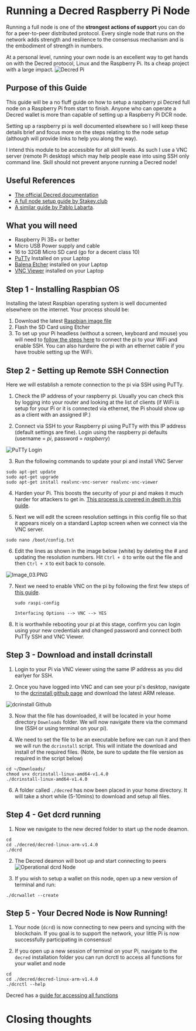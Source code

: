 # Running a Decred Raspberry Pi Node

Running a full node is one of the **strongest actions of support** you can do for a peer-to-peer distributed protocol. Every single node that runs on the network adds strength and resilience to the consensus mechanism and is the embodiment of strength in numbers.

At a personal level, running your own node is an excellent way to get hands on with the Decred protocol, Linux and the Raspberry Pi. Its a cheap project with a large impact.
![Decred Pi](image_01_.png)

## Purpose of this Guide

This guide will be a no fluff guide on how to setup a raspberry pi Decred full node on a Raspberry Pi from start to finish. Anyone who can operate a Decred wallet is more than capable of setting up a Raspberry Pi DCR node.

Setting up a raspberry pi is well documented elsewhere so I will keep these details brief and focus more on the steps relating to the node setup (although will provide links to help you along the way).

I intend this module to be accessible for all skill levels. As such I use a VNC server (remote Pi desktop) which may help people ease into using SSH only command line. Skill should not prevent anyone running a Decred node!

## Useful References

- [The official Decred documentation]("https://docs.decred.org/wallets/cli/cli-installation/")
- [A full node setup guide by Stakey.club]("https://stakey.club/en/installing-dcrd/")
- [A similar guide by Pablo Labarta]("https://medium.com/crypto-rocket-blog/my-experience-setting-up-a-decred-full-node-8a9bbf55bc30").


## What you will need
- Raspberry Pi 3B+ or better
- Micro USB Power supply and cable
- 16 to 32GB Micro SD card (go for a decent class 10)
- [PuTTy]("https://www.putty.org/") Installed on your Laptop
- [Balena Etcher]("https://www.balena.io/etcher/") installed on your Laptop
- [VNC Viewer]("https://www.realvnc.com/en/connect/download/viewer/") installed on your Laptop


## Step 1 - Installing Raspbian OS
Installing the latest Raspbian operating system is well documented elsewhere on the internet. Your process should be:
1. Download the latest [Raspbian image file]("https://www.raspberrypi.org/downloads/raspbian/")
2. Flash the SD Card using Etcher
3. To set up your Pi headless (without a screen, keyboard and mouse) you will need to [follow the steps here]("https://desertbot.io/blog/headless-raspberry-pi-4-ssh-wifi-setup") to connect the pi to your WiFi and enable SSH. You can also hardwire the pi with an ethernet cable if you have trouble setting up the WiFi.

## Step 2 - Setting up Remote SSH Connection
Here we will establish a remote connection to the pi via SSH using PuTTy.

1. Check the IP address of your raspberry pi. Usually you can check this by logging into your router and looking at the list of clients (if WiFi is setup for your Pi or it is connected via ethernet, the Pi should show up as a client with an assigned IP.)

2. Connect via SSH to your Raspberry pi using PuTTy with this IP address (default settings are fine). Login using the raspberry pi defaults (username = *pi*, password = *raspberry*)

![PuTTy Login](image_02.png) 

3. Run the following commands to update your pi and install VNC Server
```
sudo apt-get update
sudo apt-get upgrade
sudo apt-get install realvnc-vnc-server realvnc-vnc-viewer
```
4.  Harden your Pi. This boosts the security of your pi and makes it much harder for attackers to get in. [This process is covered in depth in this guide]("https://www.raspberrypi.org/documentation/configuration/security.md").

5. Next we will edit the screen resolution settings in this config file so that it appears nicely on a standard Laptop screen when we connect via the VNC server.
```
sudo nano /boot/config.txt
```
6. Edit the lines as shown in the image below (white) by deleting the # and updating the resolution numbers. Hit ```Ctrl + O``` to write out the file and then ```Ctrl + X``` to exit back to console.

![Image_03.PNG](image_03.png)


7. Next we need to enable VNC on the pi by following the first few steps of [this guide]("https://www.raspberrypi.org/documentation/remote-access/vnc/README.md").

    ```
    sudo raspi-config
    ```
    ```Interfacing Options --> VNC --> YES ```


8. It is worthwhile rebooting your pi at this stage, confirm you can login using your new credentials and changed password and connect both PuTTy SSH and VNC Viewer.

## Step 3 - Download and install dcrinstall
1. Login to your Pi via VNC viewer using the same IP address as you did earlyer for SSH. 

2. Once you have logged into VNC and can see your pi's desktop, navigate to the [dcrinstall github page]("https://github.com/decred/decred-release/releases") and download the latest ARM release.

![dcrinstall Github](image_04.png)

3. Now that the file has downloaded, it will be located in your home directory ```Downloads``` folder. We will now navigate there via the command line (SSH or using terminal on your pi).

4. We need to set the file to be an executable before we can run it and then we will run the ```dcrinstall``` script. This will initiate the download and install of the required files. (Note, be sure to update the file version as required in the script below)
```
cd ~/Downloads/
chmod u+x dcrinstall-linux-amd64-v1.4.0
./dcrinstall-linux-amd64-v1.4.0
```

6. A folder called ```./decred``` has now been placed in your home directory. It will take a short while (5-10mins) to download and setup all files.

## Step 4 - Get dcrd running
1. Now we navigate to the new decred folder to start up the node deamon.
```
cd
cd ./decred/decred-linux-arm-v1.4.0
./dcrd
```
2. The Decred deamon will boot up and start connecting to peers
![Operational dcrd Node](image_05.png)

3. If you wish to setup a wallet on this node, open up a new version of terminal and run:
```
./dcrwallet --create
```

## Step 5 - Your Decred Node is Now Running!
1. Your node (```dcrd```) is now connecting to new peers and syncing with the blockchain. If you goal is to support the network, your little Pi is now successfully participating in consensus!

2. If you open up a new session of terminal on your Pi, navigate to the ```decred``` installation folder you can run dcrctl to access all functions for your wallet and node
```
cd
cd ./decred/decred-linux-arm-v1.4.0
./dcrctl --help
```
Decred has a [guide for accessing all functions](https://docs.decred.org/wallets/cli/dcrctl-basics/) 

# Closing thoughts







